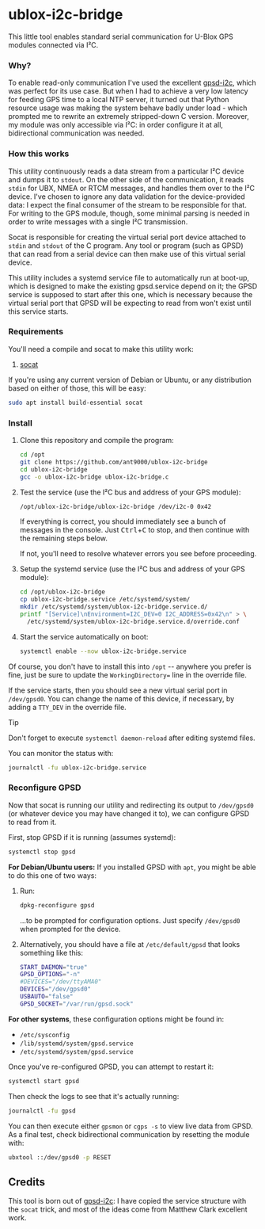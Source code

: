 # ublox-i2c-bridge

This little tool enables standard serial communication for U-Blox GPS modules connected via I²C.

### Why?

To enable read-only communication I've used the excellent [gpsd-i2c](https://github.com/MaffooClock/gpsd-i2c), which was perfect for its use case. But when I had to achieve a very low latency for feeding GPS time to a local NTP server, it turned out that Python resource usage was making the system behave badly under load - which prompted me to rewrite an extremely stripped-down C version. Moreover, my module was only accessible via I²C: in order configure it at all, bidirectional communication was needed.

### How this works

This utility continuously reads a data stream from a particular I²C device and dumps it to `stdout`. On the other side of the communication, it reads `stdin` for UBX, NMEA or RTCM messages, and handles them over to the I²C device. I've chosen to ignore any data validation for the device-provided data: I expect the final consumer of the stream to be responsible for that. For writing to the GPS module, though, some minimal parsing is needed in order to write messages with a single I²C transmission.

Socat is responsible for creating the virtual serial port device attached to `stdin` and `stdout` of the C program. Any tool or program (such as GPSD) that can read from a serial device can then make use of this virtual serial device.

This utility includes a systemd service file to automatically run at boot-up, which is designed to make the existing gpsd.service depend on it; the GPSD service is supposed to start after this one, which is necessary because the virtual serial port that GPSD will be expecting to read from won't exist until this service starts.

### Requirements

You'll need a compile and socat to make this utility work:

1. [socat](http://www.dest-unreach.org/socat/)

If you're using any current version of Debian or Ubuntu, or any distribution based on either of those, this will be easy:
```bash
sudo apt install build-essential socat
```

### Install

1. Clone this repository and compile the program:
   ```bash
   cd /opt
   git clone https://github.com/ant9000/ublox-i2c-bridge
   cd ublox-i2c-bridge
   gcc -o ublox-i2c-bridge ublox-i2c-bridge.c
   ```

2. Test the service (use the I²C bus and address of your GPS module):
   ```bash
   /opt/ublox-i2c-bridge/ublox-i2c-bridge /dev/i2c-0 0x42
   ```
   If everything is correct, you should immediately see a bunch of messages in the console.  Just <kbd>Ctrl</kbd>+<kbd>C</kbd> to stop, and then continue with the remaining steps below.

   If not, you'll need to resolve whatever errors you see before proceeding.

3. Setup the systemd service (use the I²C bus and address of your GPS module):
   ```bash
   cd /opt/ublox-i2c-bridge
   cp ublox-i2c-bridge.service /etc/systemd/system/
   mkdir /etc/systemd/system/ublox-i2c-bridge.service.d/
   printf "[Service]\nEnvironment=I2C_DEV=0 I2C_ADDRESS=0x42\n" > \
     /etc/systemd/system/ublox-i2c-bridge.service.d/override.conf
   ```

4. Start the service automatically on boot:
   ```bash
   systemctl enable --now ublox-i2c-bridge.service
   ```

Of course, you don't have to install this into `/opt` -- anywhere you prefer is fine, just be sure to update the `WorkingDirectory=` line in the override file.

If the service starts, then you should see a new virtual serial port in `/dev/gpsd0`.  You can change the name of this device, if necessary, by adding a `TTY_DEV` in the override file.

> [!TIP]
> Don't forget to execute `systemctl daemon-reload` after editing systemd files.

You can monitor the status with:
```bash
journalctl -fu ublox-i2c-bridge.service
```


### Reconfigure GPSD

Now that socat is running our utility and redirecting its output to `/dev/gpsd0` (or whatever device you may have changed it to), we can configure GPSD to read from it.

First, stop GPSD if it is running (assumes systemd):
```bash
systemctl stop gpsd
```

**For Debian/Ubuntu users:** If you installed GPSD with `apt`, you might be able to do this one of two ways:

1. Run:
   ```bash
   dpkg-reconfigure gpsd
   ```
   ...to be prompted for configuration options.  Just specify `/dev/gpsd0` when prompted for the device.

2. Alternatively, you should have a file at `/etc/default/gpsd` that looks something like this:
   ```bash
   START_DAEMON="true"
   GPSD_OPTIONS="-n"
   #DEVICES="/dev/ttyAMA0"
   DEVICES="/dev/gpsd0"
   USBAUTO="false"
   GPSD_SOCKET="/var/run/gpsd.sock"
   ```

**For other systems**, these configuration options might be found in:
- `/etc/sysconfig`
- `/lib/systemd/system/gpsd.service`
- `/etc/systemd/system/gpsd.service`

Once you've re-configured GPSD, you can attempt to restart it:
```bash
systemctl start gpsd
```

Then check the logs to see that it's actually running:
```bash
journalctl -fu gpsd
```

You can then execute either `gpsmon` or `cgps -s` to view live data from GPSD. As a final test, check bidirectional communication by resetting the module with:

```bash
ubxtool ::/dev/gpsd0 -p RESET
```

## Credits

This tool is born out of [gpsd-i2c](https://github.com/MaffooClock/gpsd-i2c): I have copied the service structure with the `socat` trick, and most of the ideas come from Matthew Clark excellent work.

